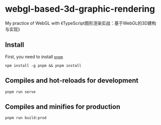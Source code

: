 # webgl-based-3d-graphic-rendering

My practice of WebGL with 《TypeScript图形渲染实战：基于WebGL的3D建构与实现》

## Install

First, you need to install [`pnpm`](https://pnpm.io/)

```shell
npm install -g pnpm && pnpm install
```

## Compiles and hot-reloads for development

```shell
pnpm run serve
```

## Compiles and minifies for production

```shell
pnpm run build:prod
